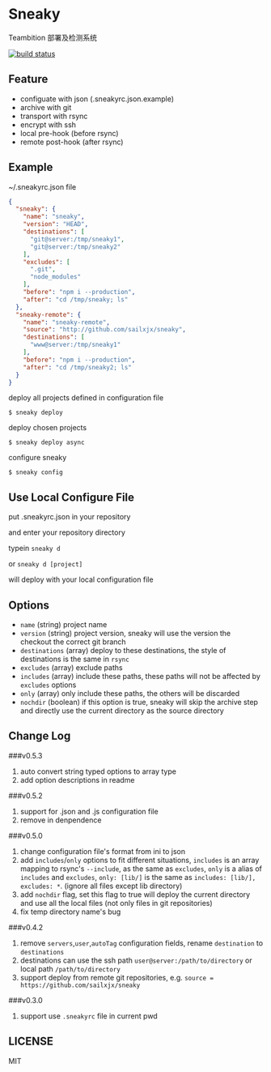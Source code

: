 Sneaky
=======

Teambition 部署及检测系统

[![build status](https://api.travis-ci.org/teambition/sneaky.png)](https://travis-ci.org/teambition/sneaky)

## Feature

* configuate with json (.sneakyrc.json.example)
* archive with git
* transport with rsync
* encrypt with ssh
* local pre-hook (before rsync)
* remote post-hook (after rsync)

## Example

~/.sneakyrc.json file

```json
{
  "sneaky": {
    "name": "sneaky",
    "version": "HEAD",
    "destinations": [
      "git@server:/tmp/sneaky1",
      "git@server:/tmp/sneaky2"
    ],
    "excludes": [
      ".git",
      "node_modules"
    ],
    "before": "npm i --production",
    "after": "cd /tmp/sneaky; ls"
  },
  "sneaky-remote": {
    "name": "sneaky-remote",
    "source": "http://github.com/sailxjx/sneaky",
    "destinations": [
      "www@server:/tmp/sneaky1"
    ],
    "before": "npm i --production",
    "after": "cd /tmp/sneaky2; ls"
  }
}
```

deploy all projects defined in configuration file
```
$ sneaky deploy
```

deploy chosen projects
```
$ sneaky deploy async
```

configure sneaky
```
$ sneaky config
```

## Use Local Configure File

put .sneakyrc.json in your repository

and enter your repository directory

typein `sneaky d`

or `sneaky d [project]`

will deploy with your local configuration file

## Options

* `name` (string) project name
* `version` (string) project version, sneaky will use the version the checkout the correct git branch
* `destinations` (array) deploy to these destinations, the style of destinations is the same in `rsync`
* `excludes` (array) exclude paths
* `includes` (array) include these paths, these paths will not be affected by `excludes` options
* `only` (array) only include these paths, the others will be discarded
* `nochdir` (boolean) if this option is true, sneaky will skip the archive step and directly use the current directory as the source directory

## Change Log

###v0.5.3
1. auto convert string typed options to array type
2. add option descriptions in readme

###v0.5.2
1. support for .json and .js configuration file
2. remove in denpendence

###v0.5.0
1. change configuration file's format from ini to json
2. add `includes`/`only` options to fit different situations, `includes` is an array mapping to rsync's `--include`, as the same as `excludes`, `only` is a alias of `includes` and `excludes`, `only: [lib/]` is the same as `includes: [lib/], excludes: *`. (ignore all files except lib directory)
3. add `nochdir` flag, set this flag to true will deploy the current directory and use all the local files (not only files in git repositories)
4. fix temp directory name's bug

###v0.4.2
1. remove `servers`,`user`,`autoTag` configuration fields, rename `destination` to `destinations`
2. destinations can use the ssh path `user@server:/path/to/directory` or local path `/path/to/directory`
3. support deploy from remote git repositories, e.g. `source = https://github.com/sailxjx/sneaky`

###v0.3.0
1. support use `.sneakyrc` file in current pwd

## LICENSE
MIT
